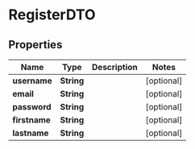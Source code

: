 

# RegisterDTO

## Properties

Name | Type | Description | Notes
------------ | ------------- | ------------- | -------------
**username** | **String** |  |  [optional]
**email** | **String** |  |  [optional]
**password** | **String** |  |  [optional]
**firstname** | **String** |  |  [optional]
**lastname** | **String** |  |  [optional]



